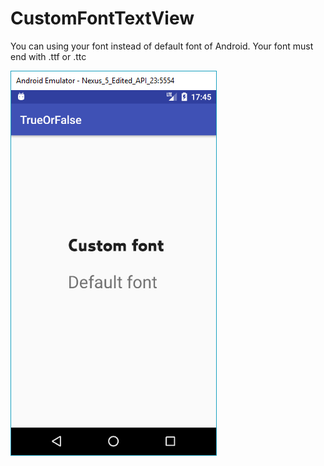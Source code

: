 # CustomFontTextView

You can using your font instead of default font of Android. Your font must end with .ttf or .ttc


![alt text](https://github.com/ThanThai21/CustomFontTextView/blob/master/screenshot.PNG)
